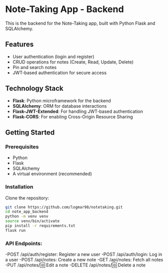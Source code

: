 
# Note-Taking App - Backend

This is the backend for the Note-Taking app, built with Python Flask and SQLAlchemy.

## Features
- User authentication (login and register)
- CRUD operations for notes (Create, Read, Update, Delete)
- Pin and search notes
- JWT-based authentication for secure access

## Technology Stack
- **Flask**: Python microframework for the backend
- **SQLAlchemy**: ORM for database interactions
- **Flask-JWT-Extended**: For handling JWT-based authentication
- **Flask-CORS**: For enabling Cross-Origin Resource Sharing

## Getting Started

### Prerequisites
- Python
- Flask
- SQLAlchemy
- A virtual environment (recommended)

### Installation

Clone the repository:
   ```bash
   git clone https://github.com/logmar98/notetaking.git
   cd note_app_backend
   python -m venv venv
   source venv/bin/activate
   pip install -r requirements.txt
   flask run
   ```

### API Endpoints:
-POST /api/auth/register: Register a new user
-POST /api/auth/login: Log in a user
-POST /api/notes: Create a new note
-GET /api/notes: Fetch all notes
-PUT /api/notes/:id: Edit a note
-DELETE /api/notes/:id: Delete a note